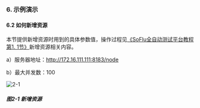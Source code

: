 ### 6. 示例演示

#### 6.2 如何新增资源

本节提供新增资源时用到的具体参数值，操作过程见[《SoFlu全自动测试平台教程第1. 1节》](https://gitee.com/feisuanyz/SoFlu-adp/tree/master/SoFlu%E5%85%A8%E8%87%AA%E5%8A%A8%E6%B5%8B%E8%AF%95%E5%B9%B3%E5%8F%B0%E6%95%99%E7%A8%8B/1.%20%E7%B3%BB%E7%BB%9F%E9%85%8D%E7%BD%AE/1.%20%E8%B5%84%E6%BA%90%E6%B1%A0%E9%85%8D%E7%BD%AE)新增资源相关内容。

a）服务器地址：http://172.16.111.111:8183/node

b）最大并发数：100

![2-1](https://www.feisuanyz.com/fstest/slys/6-2.png)

##### 图2-1 新增资源
